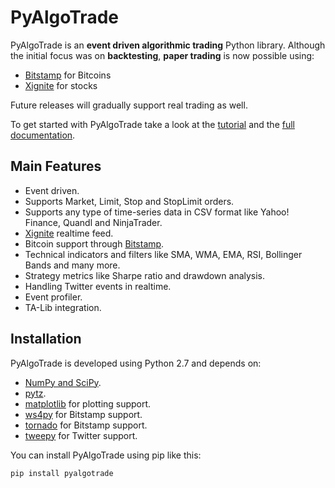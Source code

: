 PyAlgoTrade
===========

PyAlgoTrade is an **event driven algorithmic trading** Python library. Although the initial focus
was on **backtesting**, **paper trading** is now possible using:

 * [Bitstamp](https://www.bitstamp.net/) for Bitcoins
 * [Xignite](https://www.xignite.com/) for stocks

Future releases will gradually support real trading as well.

To get started with PyAlgoTrade take a look at the [tutorial](http://gbeced.github.io/pyalgotrade/docs/v0.15/html/tutorial.html) and the [full documentation](http://gbeced.github.io/pyalgotrade/docs/v0.15/html/index.html).

Main Features
-------------

 * Event driven.
 * Supports Market, Limit, Stop and StopLimit orders.
 * Supports any type of time-series data in CSV format like Yahoo! Finance, Quandl and NinjaTrader.
 * [Xignite](https://www.xignite.com/) realtime feed.
 * Bitcoin support through [Bitstamp](https://www.bitstamp.net/).
 * Technical indicators and filters like SMA, WMA, EMA, RSI, Bollinger Bands and many more.
 * Strategy metrics like Sharpe ratio and drawdown analysis.
 * Handling Twitter events in realtime.
 * Event profiler.
 * TA-Lib integration.

Installation
------------
PyAlgoTrade is developed using Python 2.7 and depends on:

 * [NumPy and SciPy](http://numpy.scipy.org/).
 * [pytz](http://pytz.sourceforge.net/).
 * [matplotlib](http://matplotlib.sourceforge.net/) for plotting support.
 * [ws4py](https://github.com/Lawouach/WebSocket-for-Python) for Bitstamp support.
 * [tornado](http://www.tornadoweb.org/en/stable/) for Bitstamp support.
 * [tweepy](https://github.com/tweepy/tweepy) for Twitter support.



You can install PyAlgoTrade using pip like this:
```
pip install pyalgotrade
```
